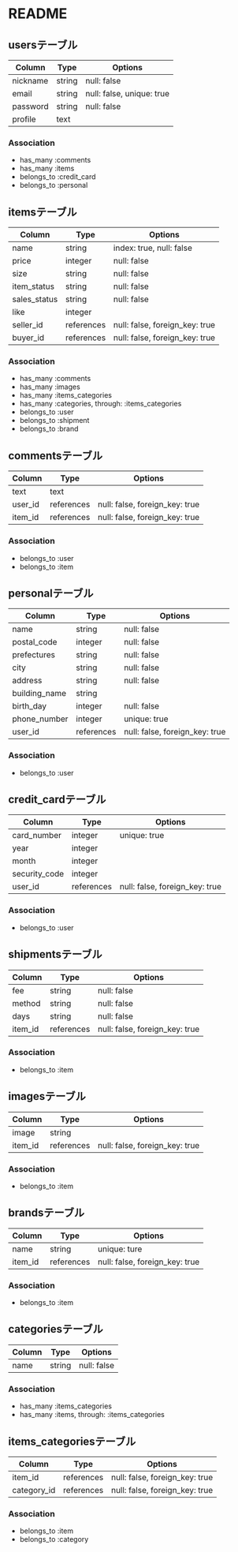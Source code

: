 # README

## usersテーブル
|Column|Type|Options|
|------|----|-------|
|nickname|string|null: false|
|email|string|null: false, unique: true|
|password|string|null: false|
|profile|text|

### Association
- has_many :comments
- has_many :items
- belongs_to :credit_card
- belongs_to :personal


## itemsテーブル
|Column|Type|Options|
|------|----|-------|
|name|string|index: true, null: false|
|price|integer|null: false|
|size|string|null: false|
|item_status|string|null: false|
|sales_status|string|null: false|
|like|integer|
|seller_id|references|null: false, foreign_key: true|
|buyer_id|references|null: false, foreign_key: true|

### Association
- has_many :comments
- has_many :images
- has_many :items_categories
- has_many :categories, through: :items_categories
- belongs_to :user
- belongs_to :shipment
- belongs_to :brand



## commentsテーブル
|Column|Type|Options|
|------|----|-------|
|text|text|
|user_id|references|null: false, foreign_key: true|
|item_id|references|null: false, foreign_key: true|

### Association
- belongs_to :user
- belongs_to :item


## personalテーブル
|Column|Type|Options|
|------|----|-------|
|name|string|null: false|
|postal_code|integer|null: false|
|prefectures|string|null: false|
|city|string|null: false|
|address|string|null: false|
|building_name|string|
|birth_day|integer|null: false|
|phone_number|integer|unique: true|
|user_id|references|null: false, foreign_key: true|

### Association
- belongs_to :user


## credit_cardテーブル
|Column|Type|Options|
|------|----|-------|
|card_number|integer|unique: true|
|year|integer|
|month|integer|
|security_code|integer|
|user_id|references|null: false, foreign_key: true|

### Association
- belongs_to :user


## shipmentsテーブル
|Column|Type|Options|
|------|----|-------|
|fee|string|null: false|
|method|string|null: false|
|days|string|null: false|
|item_id|references|null: false, foreign_key: true|

### Association
- belongs_to :item


## imagesテーブル
|Column|Type|Options|
|------|----|-------|
|image|string|
|item_id|references|null: false, foreign_key: true|

### Association
- belongs_to :item


## brandsテーブル
|Column|Type|Options|
|------|----|-------|
|name|string|unique: ture|
|item_id|references|null: false, foreign_key: true|

### Association
- belongs_to :item


## categoriesテーブル
|Column|Type|Options|
|------|----|-------|
|name|string|null: false|

### Association
- has_many :items_categories
- has_many :items, through: :items_categories


## items_categoriesテーブル
|Column|Type|Options|
|------|----|-------|
|item_id|references|null: false, foreign_key: true|
|category_id|references|null: false, foreign_key: true|

### Association
- belongs_to :item
- belongs_to :category